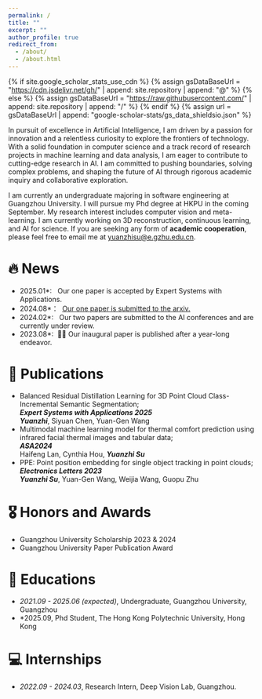 ```yaml
---
permalink: /
title: ""
excerpt: ""
author_profile: true
redirect_from: 
  - /about/
  - /about.html
---
```


{% if site.google_scholar_stats_use_cdn %}
{% assign gsDataBaseUrl = "https://cdn.jsdelivr.net/gh/" | append: site.repository | append: "@" %}
{% else %}
{% assign gsDataBaseUrl = "https://raw.githubusercontent.com/" | append: site.repository | append: "/" %}
{% endif %}
{% assign url = gsDataBaseUrl | append: "google-scholar-stats/gs_data_shieldsio.json" %}

<span class='anchor' id='about-me'></span>

In pursuit of excellence in Artificial Intelligence, I am driven by a passion for innovation and a relentless curiosity to explore the frontiers of technology. With a solid foundation in computer science and a track record of research projects in machine learning and data analysis, I am eager to contribute to cutting-edge research in AI. I am committed to pushing boundaries, solving complex problems, and shaping the future of AI through rigorous academic inquiry and collaborative exploration.

I am currently an undergraduate majoring in software engineering at Guangzhou University. I will pursue my Phd degree at HKPU in the coming September. My research interest includes computer vision and meta-learning. I am currently working on 3D reconstruction, continuous learning, and AI for science. If you are seeking any form of **academic cooperation**, please feel free to email me at <a href='yuanzhisu@e.gzhu.edu.cn'>yuanzhisu@e.gzhu.edu.cn</a>.


# 🔥 News
- 2025.01*: &nbsp; Our one paper is accepted by Expert Systems with Applications.
- 2024.08*：&nbsp; <a href="https://arxiv.org/abs/2408.01356">Our one paper is submitted to the arxiv.</a>
- 2024.02*: &nbsp; Our two papers are submitted to the AI conferences and are currently under review.
- 2023.08*: &nbsp;🎉🎉 Our inaugural paper is published after a year-long endeavor.

# 📝 Publications 
- Balanced Residual Distillation Learning for 3D Point Cloud Class-Incremental Semantic Segmentation;<br>***_Expert Systems with Applications 2025_*** <br>***Yuanzhi***, Siyuan Chen, Yuan-Gen Wang<br>
- Multimodal machine learning model for thermal comfort prediction using infrared facial thermal images and tabular data;<br>***_ASA2024_*** <br> Haifeng Lan, Cynthia Hou, ***Yuanzhi Su***<br>
- PPE: Point position embedding for single object tracking in point clouds; <br>***_Electronics Letters 2023_***<br>***Yuanzhi Su***, Yuan-Gen Wang, Weijia Wang, Guopu Zhu<br>
  
# 🎖 Honors and Awards
- Guangzhou University Scholarship 2023 & 2024
- Guangzhou University Paper Publication Award   

# 📖 Educations
- *2021.09 - 2025.06 (expected)*, Undergraduate, Guangzhou University, Guangzhou
- *2025.09, Phd Student, The Hong Kong Polytechnic University, Hong Kong 

# 💻 Internships
- *2022.09 - 2024.03*, Research Intern, Deep Vision Lab, Guangzhou.

<dic style='display: none'># 💬 Invited Talks </div>
